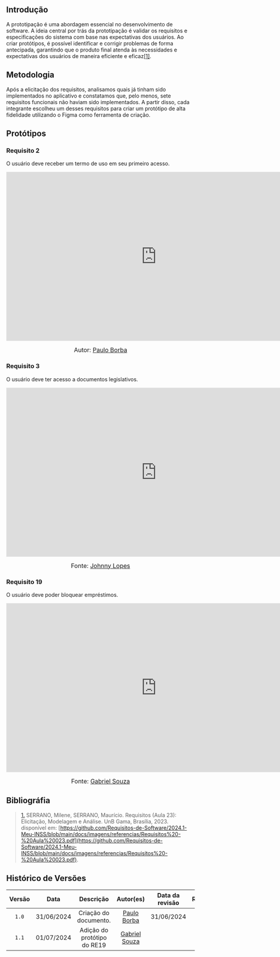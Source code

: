 ## Introdução
A prototipação é uma abordagem essencial no desenvolvimento de software. A ideia central por trás da prototipação é validar os requisitos e especificações do sistema com base nas expectativas dos usuários. Ao criar protótipos, é possível identificar e corrigir problemas de forma antecipada, garantindo que o produto final atenda às necessidades e expectativas dos usuários de maneira eficiente e eficaz<a id="TEC1" href="#RP1">[1]</a>.

## Metodologia
Após a elicitação dos requisitos, analisamos quais já tinham sido implementados no aplicativo e constatamos que, pelo menos, sete requisitos funcionais não haviam sido implementados. A partir disso, cada integrante escolheu um desses requisitos para criar um protótipo de alta fidelidade utilizando o Figma como ferramenta de criação.

## Protótipos

### Requisito 2
O usuário deve receber um termo de uso em seu primeiro acesso.
<iframe style="border: 1px solid rgba(0, 0, 0, 0.1);" width="800" height="450" src="https://www.figma.com/embed?embed_host=share&url=https%3A%2F%2Fwww.figma.com%2Fproto%2FhO7pjS37x1lXjIPVArSV0v%2FUntitled%3Fnode-id%3D9-108%26t%3D4E9paoEzsZyHdYgS-1%26scaling%3Dmin-zoom%26content-scaling%3Dfixed%26page-id%3D5%253A401%26starting-point-node-id%3D9%253A108" allowfullscreen></iframe>

<font size="3"><p style="text-align: center">Autor: [Paulo Borba](https://github.com/paulohborba)</p></font>

### Requisito 3
O usuário deve ter acesso a documentos legislativos.
<iframe style="border: 1px solid rgba(0, 0, 0, 0.1);" width="800" height="450" src="https://www.figma.com/embed?embed_host=share&url=https%3A%2F%2Fwww.figma.com%2Fproto%2FhO7pjS37x1lXjIPVArSV0v%2FUntitled%3Fnode-id%3D59-40%26t%3DepfMvCdyU2szFD9V-1%26scaling%3Dmin-zoom%26content-scaling%3Dfixed%26page-id%3D59%253A39" allowfullscreen></iframe>

<font size="3"><p style="text-align: center">Fonte: [Johnny Lopes](https://github.com/JohnnyLopess)</p></font>

### Requisito 19
O usuário deve poder bloquear empréstimos.
<iframe style="border: 1px solid rgba(0, 0, 0, 0.1);" width="800" height="450" src="https://www.figma.com/proto/eIWwekRwTBoONKCVsbJIBI/Untitled?node-id=1-18&t=ks1h1g4aqktWTjFi-0&scaling=min-zoom&content-scaling=fixed&page-id=0%3A1&starting-point-node-id=1%3A18" allowfullscreen></iframe>

<font size="3"><p style="text-align: center">Fonte: [Gabriel Souza](https://github.com/GabrielMS00)</p></font>

## Bibliográfia
> <a id="RP1" href="#TEC1">1.</a> SERRANO, Milene, SERRANO, Maurício. Requisitos (Aula 23): Elicitação, Modelagem e Análise. UnB Gama, Brasília, 2023. disponível em: [https://github.com/Requisitos-de-Software/2024.1-Meu-INSS/blob/main/docs/imagens/referencias/Requisitos%20-%20Aula%20023.pdf](https://github.com/Requisitos-de-Software/2024.1-Meu-INSS/blob/main/docs/imagens/referencias/Requisitos%20-%20Aula%20023.pdf).

## Histórico de Versões

| Versão | Data | Descrição | Autor(es) | Data da revisão | Revisor(es) |
| :--: | :--: | :--: | :--: | :--: | :--: |
|`1.0` | 31/06/2024 | Criação do documento. |[Paulo Borba](https://github.com/paulohborba) | 31/06/2024| [Johnny Lopes](https://github.com/JohnnyLopess)|
|`1.1` | 01/07/2024 | Adição do protótipo do RE19 | [Gabriel Souza](https://github.com/GabrielMS00) |  |
